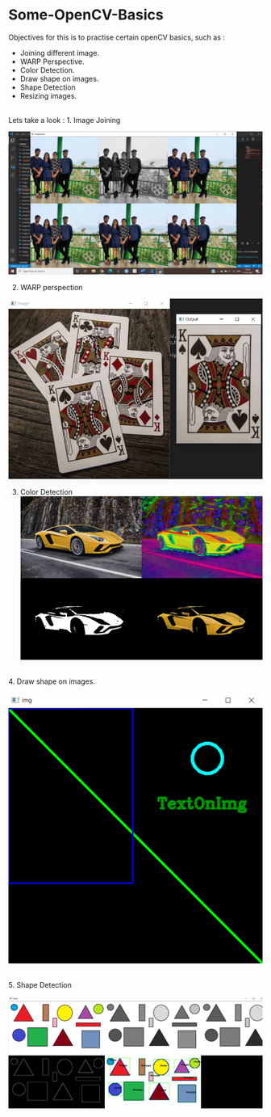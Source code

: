 # Some-OpenCV-Basics<br>
Objectives for this is to practise certain openCV basics, such as :
- Joining different image.
- WARP Perspective.
- Color Detection.
- Draw shape on images.
- Shape Detection
- Resizing images.
<br>
Lets take a look :
1. Image Joining 

![ijoin](https://github.com/ritikasrstv05/Some-OpenCV-Basics/blob/main/ijoin.png)

2. WARP perspection

![ijoin](https://github.com/ritikasrstv05/Some-OpenCV-Basics/blob/main/warp.png)

3. Color Detection
![ijoin](https://github.com/ritikasrstv05/Some-OpenCV-Basics/blob/main/color.png)
<br>
4. Draw shape on images.

![ijoin](https://github.com/ritikasrstv05/Some-OpenCV-Basics/blob/main/img.png)

<br>
5. Shape Detection 

![ijoin](https://github.com/ritikasrstv05/Some-OpenCV-Basics/blob/main/stack.png)
